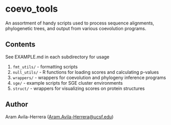 # coevo_tools #
An assortment of handy scripts used to process
sequence alignments, phylogenetic trees, and
output from various coevolution programs.

## Contents ##
See EXAMPLE.md in each subdirectory for usage

1. `fmt_utils/` - formatting scripts
2. `null_utils/` - R functions for loading scores and calculating p-values
2. `wrappers/` - wrappers for coevolution and phylogeny inference programs
3. `sge/` - example scripts for SGE cluster environments
4. `struct/` - wrappers for visualizing scores on protein structures

## Author ##
Aram Avila-Herrera (Aram.Avila-Herrera@ucsf.edu)

